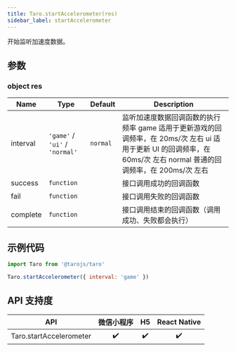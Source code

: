 ```yaml
---
title: Taro.startAccelerometer(res)
sidebar_label: startAccelerometer
---
```


开始监听加速度数据。

## 参数

### object res

| Name | Type | Default | Description |
| --- | --- | --- | --- |
| interval | <code>&#x27;game&#x27;</code> / <code>&#x27;ui&#x27;</code> / <code>&#x27;normal&#x27;</code> | <code>normal</code> | 监听加速度数据回调函数的执行频率 game 适用于更新游戏的回调频率，在 20ms/次 左右 ui 适用于更新 UI 的回调频率，在 60ms/次 左右 normal 普通的回调频率，在 200ms/次 左右 |
| success | <code>function</code> |  | 接口调用成功的回调函数 |
| fail | <code>function</code> |  | 接口调用失败的回调函数 |
| complete | <code>function</code> |  | 接口调用结束的回调函数（调用成功、失败都会执行） |

## 示例代码

```jsx
import Taro from '@tarojs/taro'

Taro.startAccelerometer({ interval: 'game' })
```

## API 支持度

| API | 微信小程序 | H5 | React Native |
| :-: | :-: | :-: | :-: |
| Taro.startAccelerometer | ✔️ | ✔️ |  ✔️ |
